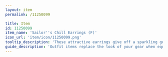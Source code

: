 ```yaml
---
layout: item
permalink: /11250099

title: Item
id: 11250099
item_name: 'Sailor''s Chill Earrings (F)'
icon_url: 'item/icon/11250099.png'
tooltip_description: 'These attractive earrings give off a sparkling golden light.'
guide_description: 'Outfit items replace the look of your gear when equipped.'
---
```

